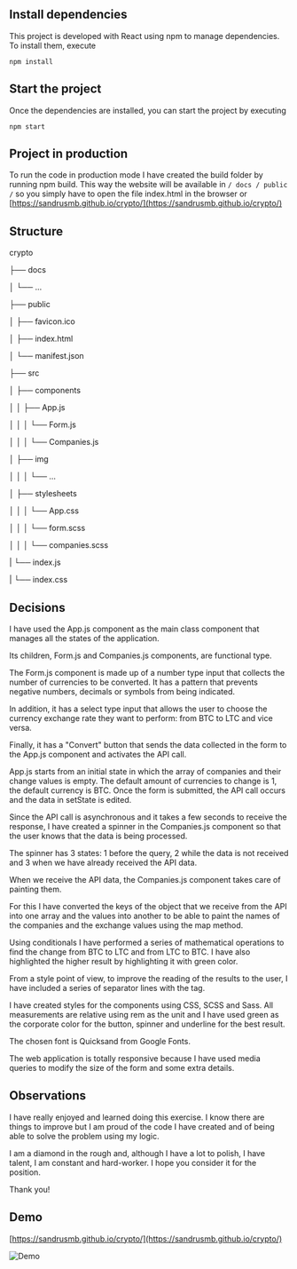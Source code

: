 ## Install dependencies

This project is developed with React using npm to manage dependencies. To install them, execute

```
npm install
```

## Start the project

Once the dependencies are installed, you can start the project by executing

```
npm start
```

## Project in production

To run the code in production mode I have created the build folder by running npm build. This way the website will be available in `/ docs / public /` so you simply have to open the file index.html in the browser or [https://sandrusmb.github.io/crypto/](https://sandrusmb.github.io/crypto/)

## Structure

crypto

├── docs

│ └── ...

├── public

│ ├── favicon.ico

│ ├── index.html

│ └── manifest.json

├── src

│ ├── components

│ │ ├── App.js

│ │ │ └── Form.js

│ │ │ └── Companies.js

│ ├── img

│ │ │ └── ...

│ ├── stylesheets

│ │ │ └── App.css

│ │ │ └── form.scss

│ │ │ └── companies.scss

| └── index.js

| └── index.css

## Decisions

I have used the App.js component as the main class component that manages all the states of the application.

Its children, Form.js and Companies.js components, are functional type.

The Form.js component is made up of a number type input that collects the number of currencies to be converted. It has a pattern that prevents negative numbers, decimals or symbols from being indicated.

In addition, it has a select type input that allows the user to choose the currency exchange rate they want to perform: from BTC to LTC and vice versa.

Finally, it has a "Convert" button that sends the data collected in the form to the App.js component and activates the API call.

App.js starts from an initial state in which the array of companies and their change values ​​is empty. The default amount of currencies to change is 1, the default currency is BTC. Once the form is submitted, the API call occurs and the data in setState is edited.

Since the API call is asynchronous and it takes a few seconds to receive the response, I have created a spinner in the Companies.js component so that the user knows that the data is being processed.

The spinner has 3 states: 1 before the query, 2 while the data is not received and 3 when we have already received the API data.

When we receive the API data, the Companies.js component takes care of painting them.

For this I have converted the keys of the object that we receive from the API into one array and the values ​​into another to be able to paint the names of the companies and the exchange values ​​using the map method.

Using conditionals I have performed a series of mathematical operations to find the change from BTC to LTC and from LTC to BTC. I have also highlighted the higher result by highlighting it with green color.

From a style point of view, to improve the reading of the results to the user, I have included a series of separator lines with the </hr> tag.

I have created styles for the components using CSS, SCSS and Sass. All measurements are relative using rem as the unit and I have used green as the corporate color for the button, spinner and underline for the best result.

The chosen font is Quicksand from Google Fonts.

The web application is totally responsive because I have used media queries to modify the size of the form and some extra details.

## Observations

I have really enjoyed and learned doing this exercise. I know there are things to improve but I am proud of the code I have created and of being able to solve the problem using my logic.

I am a diamond in the rough and, although I have a lot to polish, I have talent, I am constant and hard-worker. I hope you consider it for the position.

Thank you!

## Demo

[https://sandrusmb.github.io/crypto/](https://sandrusmb.github.io/crypto/)

![Demo](https://github.com/sandrusmb/crypto/blob/master/src/images/demo%20crypto%2011-50-58-978.gif?raw=true)
